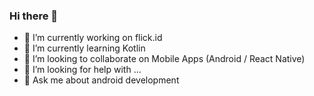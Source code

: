 ### Hi there 👋

<!--
**alfiansyahnz/alfiansyahnz** is a ✨ _special_ ✨ repository because its `README.md` (this file) appears on your GitHub profile.
Here are some ideas to get you started:
-->

- 🔭 I’m currently working on flick.id
- 🌱 I’m currently learning Kotlin
- 👯 I’m looking to collaborate on Mobile Apps (Android / React Native)
- 🤔 I’m looking for help with ...
- 💬 Ask me about android development

